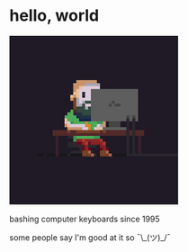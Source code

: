 # hello, world

<img alt="generic neckbeard programmer" src="./img/programmer.jpg" width="300px">

bashing computer keyboards since 1995

some people say I'm good at it so  ¯\\\_(ツ)\_/¯
